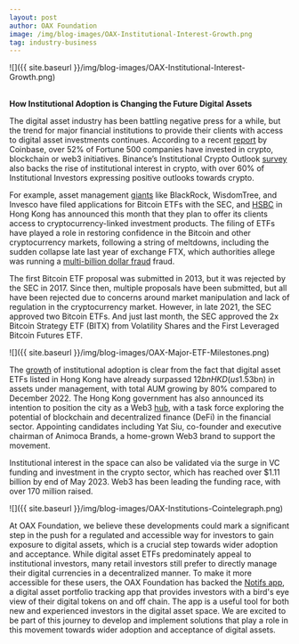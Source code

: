 ```yaml
---
layout: post
author: OAX Foundation
image: /img/blog-images/OAX-Institutional-Interest-Growth.png
tag: industry-business
---
```


![]({{ site.baseurl }}/img/blog-images/OAX-Institutional-Interest-Growth.png)

<br><b>How Institutional Adoption is Changing the Future Digital Assets</b>

The digital asset industry has been battling negative press for a while, but the trend for major financial institutions to provide their clients with access to digital asset investments continues. According to a recent <a href="https://www.coinbase.com/blog/more-than-half-the-fortune-100-are-developing-blockchain-initiatives-to-stay">report</a> by Coinbase, over 52% of Fortune 500 companies have invested in crypto, blockchain or web3 initiatives. Binance’s Institutional Crypto Outlook <a href="https://research.binance.com/en/analysis/institutional-crypto-outlook-survey-2023">survey</a> also backs the rise of institutional interest in crypto, with over 60% of Institutional Investors expressing positive outlooks towards crypto. 

For example, asset management <a href="https://www.reuters.com/technology/fidelity-preparing-submit-spot-bitcoin-etf-filing-block-2023-06-27/">giants</a> like BlackRock, WisdomTree, and Invesco have filed applications for Bitcoin ETFs with the SEC, and <a href="https://www.coindesk.com/business/2023/06/26/hong-kongs-hsbc-allows-customers-to-trade-bitcoin-ether-etfs-but-thats-not-really-news/">HSBC</a> in Hong Kong has announced this month that they plan to offer its clients access to cryptocurrency-linked investment products. The filing of ETFs have played a role in restoring confidence in the Bitcoin and other cryptocurrency markets, following a string of meltdowns, including the sudden collapse late last year of exchange FTX, which authorities allege was running a <a href="https://www.reuters.com/technology/how-secret-software-change-allowed-ftx-use-client-money-2022-12-13/">multi-billion dollar fraud</a> fraud.

The first Bitcoin ETF proposal was submitted in 2013, but it was rejected by the SEC in 2017. Since then, multiple proposals have been submitted, but all have been rejected due to concerns around market manipulation and lack of regulation in the cryptocurrency market. However, in late 2021, the SEC approved two Bitcoin ETFs. And just last month, the SEC approved the 2x Bitcoin Strategy ETF (BITX) from Volatility Shares and the First Leveraged Bitcoin Futures ETF.

![]({{ site.baseurl }}/img/blog-images/OAX-Major-ETF-Milestones.png)

The <a href="https://cointelegraph.com/magazine/hk-crypto-etfs-binance-maverick-poly-network-hacked-asia-express/">growth</a> of institutional adoption is clear from the fact that digital asset ETFs listed in Hong Kong have already surpassed $12bn HKD (us$1.53bn) in assets under management, with total AUM growing by 80% compared to December 2022. The Hong Kong government has also announced its intention to position the city as a Web3 <a href="https://www.coindesk.com/policy/2023/07/03/hong-kong-sets-up-task-force-for-web3-development/">hub</a>, with a task force exploring the potential of blockchain and decentralized finance (DeFi) in the financial sector. Appointing candidates including Yat Siu, co-founder and executive chairman of Animoca Brands, a home-grown Web3 brand to support the movement.

Institutional interest in the space can also be validated via the surge in VC funding and investment in the crypto sector, which has reached over $1.11 billion by end of May 2023. Web3 has been leading the funding race, with over 170 million raised. 

![]({{ site.baseurl }}/img/blog-images/OAX-Institutions-Cointelegraph.png)

At OAX Foundation, we believe these developments could mark a significant step in the push for a regulated and accessible way for investors to gain exposure to digital assets, which is a crucial step towards wider adoption and acceptance. While digital asset ETFs predominately appeal to institutional investors, many retail investors still prefer to directly manage their digital currencies in a decentralized manner. To make it more accessible for these users, the OAX Foundation has backed the <a href="http://notifs.co">Notifs app</a>, a digital asset portfolio tracking app that provides investors with a bird's eye view of their digital tokens on and off chain. The app is a useful tool for both new and experienced investors in the digital asset space. We are excited to be part of this journey to develop and implement solutions that play a role in this movement towards wider adoption and acceptance of digital assets.



